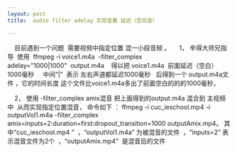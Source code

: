 ```yaml
---
layout: post
title:  audio filter adelay 实现音量 延迟（空白音）

---
```

    目前遇到一个问题  需要视频中指定位置 混一小段音频 。
    1， 辛得大师兄指导  使用  ffmpeg -i voice1.m4a  -filter_complex adelay="1000|1000"  output.m4a    得以把 voice1.m4a  前面延迟（空白）1000毫秒     中间“|”  表示 左右声道都延迟1000毫秒   后得到一个 output.m4a文件 ，它的时间长度 这个文件比voice1.m4a多出了前面空白的的的1000毫秒，

    2， 使用 -filter_complex amix混音 把上面得到的output.m4a 混合到 主视频中  从而实现指定位置混音， 命令如下 ：
ffmpeg -i cuc_ieschool.mp4 -i outputVol1.m4a -filter_complex amix=inputs=2:duration=first:dropout_transition=1000 outputAmix.mp4。
其中“cuc_ieschool.mp4 ”  ，“outputVol1.m4a” 为被混音的文件  ，“inputs=2” 表示混音文件为2个  ，“outputAmix.mp4”  是混音后的文件
